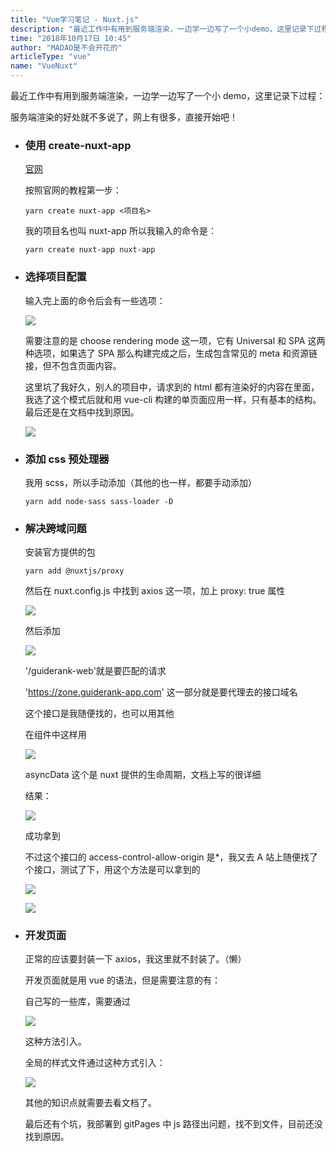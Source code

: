 ```yaml
---
title: "Vue学习笔记 - Nuxt.js"
description: "最近工作中有用到服务端渲染，一边学一边写了一个小demo，这里记录下过程，服务端渲染的好处就不多说了，网上有很多，直接开始吧！"
time: "2018年10月17日 10:45"
author: "MADAO是不会开花的"
articleType: "vue"
name: "VueNuxt"
---
```


最近工作中有用到服务端渲染，一边学一边写了一个小 demo，这里记录下过程：

服务端渲染的好处就不多说了，网上有很多，直接开始吧！

- ### 使用 create-nuxt-app

  [官网](https://zh.nuxtjs.org/guide/installation)

  按照官网的教程第一步：

  `yarn create nuxt-app <项目名>`

  我的项目名也叫 nuxt-app 所以我输入的命令是：

  `yarn create nuxt-app nuxt-app`

- ### 选择项目配置

  输入完上面的命令后会有一些选项：

  ![](/caisr.github.io/articlesImages/vue/nuxt/image.png)

  需要注意的是 choose rendering mode 这一项，它有 Universal 和 SPA 这两种选项，如果选了 SPA 那么构建完成之后，生成包含常见的 meta 和资源链接，但不包含页面内容。

  这里坑了我好久，别人的项目中，请求到的 html 都有渲染好的内容在里面，我选了这个模式后就和用 vue-cli 构建的单页面应用一样，只有基本的结构。最后还是在文档中找到原因。

  ![](/caisr.github.io/articlesImages/vue/nuxt/image1.png)

- ### 添加 css 预处理器

  我用 scss，所以手动添加（其他的也一样，都要手动添加）

  `yarn add node-sass sass-loader -D`

- ### 解决跨域问题

  安装官方提供的包

  `yarn add @nuxtjs/proxy`

  然后在 nuxt.config.js 中找到 axios 这一项，加上 proxy: true 属性

  ![](/caisr.github.io/articlesImages/vue/nuxt/image2.png)

  然后添加

  ![](/caisr.github.io/articlesImages/vue/nuxt/image3.png)

  '/guiderank-web'就是要匹配的请求

  'https://zone.guiderank-app.com' 这一部分就是要代理去的接口域名

  这个接口是我随便找的，也可以用其他

  在组件中这样用

  ![](/caisr.github.io/articlesImages/vue/nuxt/image4.png)

  asyncData 这个是 nuxt 提供的生命周期，文档上写的很详细

  结果：

  ![](/caisr.github.io/articlesImages/vue/nuxt/image5.png)

  成功拿到

  不过这个接口的 access-control-allow-origin 是\*，我又去 A 站上随便找了个接口，测试了下，用这个方法是可以拿到的

  ![](/caisr.github.io/articlesImages/vue/nuxt/image6.png)

  ![](/caisr.github.io/articlesImages/vue/nuxt/image7.png)

- ### 开发页面

  正常的应该要封装一下 axios，我这里就不封装了。（懒）

  开发页面就是用 vue 的语法，但是需要注意的有：

  自己写的一些库，需要通过

  ![](/caisr.github.io/articlesImages/vue/nuxt/image8.png)

  这种方法引入。

  全局的样式文件通过这种方式引入：

  ![](/caisr.github.io/articlesImages/vue/nuxt/image9.png)

  其他的知识点就需要去看文档了。

  最后还有个坑，我部署到 gitPages 中 js 路径出问题，找不到文件，目前还没找到原因。
